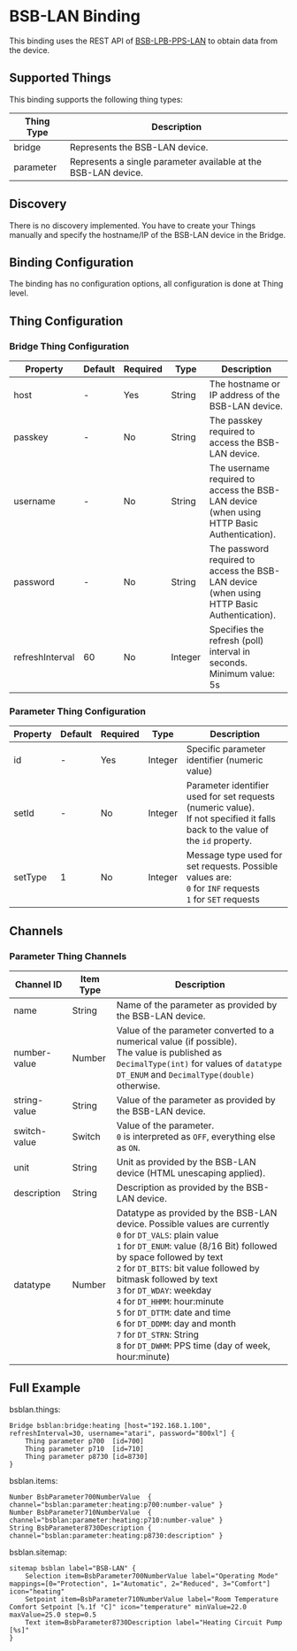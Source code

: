 # BSB-LAN Binding

This binding uses the REST API of [BSB-LPB-PPS-LAN](https://github.com/fredlcore/bsb_lan) to obtain data from the device.

## Supported Things

This binding supports the following thing types:

| Thing Type  | Description                                                    |
|-------------|----------------------------------------------------------------|
| bridge      | Represents the BSB-LAN device.                                 |
| parameter   | Represents a single parameter available at the BSB-LAN device. |

## Discovery

There is no discovery implemented. You have to create your Things manually and specify the hostname/IP of the BSB-LAN device in the Bridge.

## Binding Configuration

The binding has no configuration options, all configuration is done at Thing level.

## Thing Configuration

### Bridge Thing Configuration

| Property         | Default | Required | Type    | Description                                                                                |
|------------------|---------|----------|---------|--------------------------------------------------------------------------------------------|
| host             | -       | Yes      | String  | The hostname or IP address of the BSB-LAN device.                                          |
| passkey          | -       | No       | String  | The passkey required to access the BSB-LAN device.                                         |
| username         | -       | No       | String  | The username required to access the BSB-LAN device (when using HTTP Basic Authentication). |
| password         | -       | No       | String  | The password required to access the BSB-LAN device (when using HTTP Basic Authentication). |
| refreshInterval  | 60      | No       | Integer | Specifies the refresh (poll) interval in seconds. Minimum value: 5s                        |

### Parameter Thing Configuration

| Property  | Default | Required | Type    | Description                                                                              |
|-----------|---------|----------|---------|------------------------------------------------------------------------------------------|
| id        | -       | Yes      | Integer | Specific parameter identifier (numeric value)                                            |
| setId     | -       | No       | Integer | Parameter identifier used for set requests (numeric value).<br />If not specified it falls back to the value of the `id` property. |
| setType   | 1       | No       | Integer | Message type used for set requests. Possible values are:<br />`0` for `INF` requests<br />`1` for `SET` requests |

## Channels

### Parameter Thing Channels

| Channel ID   | Item Type | Description                                                                        |
|--------------|-----------|------------------------------------------------------------------------------------|
| name         | String    | Name of the parameter as provided by the BSB-LAN device.                           |
| number-value | Number    | Value of the parameter converted to a numerical value (if possible).<br />The value is published as `DecimalType(int)` for values of `datatype` `DT_ENUM` and `DecimalType(double)` otherwise. |
| string-value | String    | Value of the parameter as provided by the BSB-LAN device.                          |
| switch-value | Switch    | Value of the parameter.<br />`0` is interpreted as `OFF`, everything else as `ON`. |
| unit         | String    | Unit as provided by the BSB-LAN device (HTML unescaping applied).                  |
| description  | String    | Description as provided by the BSB-LAN device.                                     |
| datatype     | Number    | Datatype as provided by the BSB-LAN device. Possible values are currently<br />`0` for `DT_VALS`: plain value<br />`1` for `DT_ENUM`: value (8/16 Bit) followed by space followed by text<br />`2` for `DT_BITS`: bit value followed by bitmask followed by text<br />`3` for `DT_WDAY`: weekday<br />`4` for `DT_HHMM`: hour:minute<br />`5` for `DT_DTTM`: date and time<br />`6` for `DT_DDMM`: day and month<br />`7` for `DT_STRN`: String<br />`8` for `DT_DWHM`: PPS time (day of week, hour:minute) |

## Full Example

bsblan.things:

```
Bridge bsblan:bridge:heating [host="192.168.1.100", refreshInterval=30, username="atari", password="800xl"] {
    Thing parameter p700  [id=700]
    Thing parameter p710  [id=710]
    Thing parameter p8730 [id=8730]
}
```

bsblan.items:

```
Number BsbParameter700NumberValue  { channel="bsblan:parameter:heating:p700:number-value" }
Number BsbParameter710NumberValue  { channel="bsblan:parameter:heating:p710:number-value" }
String BsbParameter8730Description { channel="bsblan:parameter:heating:p8730:description" }
```

bsblan.sitemap:

```
sitemap bsblan label="BSB-LAN" {
    Selection item=BsbParameter700NumberValue label="Operating Mode" mappings=[0="Protection", 1="Automatic", 2="Reduced", 3="Comfort"] icon="heating"
    Setpoint item=BsbParameter710NumberValue label="Room Temperature Comfort Setpoint [%.1f °C]" icon="temperature" minValue=22.0 maxValue=25.0 step=0.5
    Text item=BsbParameter8730Description label="Heating Circuit Pump [%s]"
}
```
